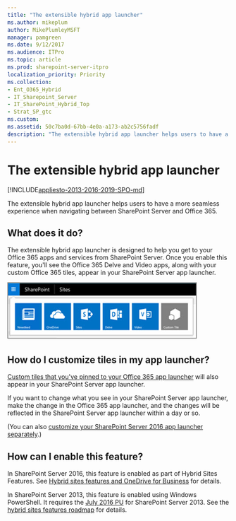 ```yaml
---
title: "The extensible hybrid app launcher"
ms.author: mikeplum
author: MikePlumleyMSFT
manager: pamgreen
ms.date: 9/12/2017
ms.audience: ITPro
ms.topic: article
ms.prod: sharepoint-server-itpro
localization_priority: Priority
ms.collection:
- Ent_O365_Hybrid
- IT_Sharepoint_Server
- IT_SharePoint_Hybrid_Top
- Strat_SP_gtc
ms.custom: 
ms.assetid: 50c7ba0d-67bb-4e0a-a173-ab2c5756fadf
description: "The extensible hybrid app launcher helps users to have a more seamless experience when navigating between SharePoint Server and Office 365."
---
```


# The extensible hybrid app launcher

[!INCLUDE[appliesto-2013-2016-2019-SPO-md](../includes/appliesto-2013-2016-2019-SPO-md.md)]

The extensible hybrid app launcher helps users to have a more seamless experience when navigating between SharePoint Server and Office 365.
  
## What does it do?

The extensible hybrid app launcher is designed to help you get to your Office 365 apps and services from SharePoint Server. Once you enable this feature, you'll see the Office 365 Delve and Video apps, along with your custom Office 365 tiles, appear in your SharePoint Server app launcher.
  
![Hybrid app launcher on a SharePoint Server site](../media/6389fb96-78b5-404e-be9a-f2aae4598a15.jpg)
  
## How do I customize tiles in my app launcher?

[Custom tiles that you've pinned to your Office 365 app launcher](/office365/admin/manage/customize-the-app-launcher?redirectSourcePath=%252farticle%252f1136115a-75af-4497-b693-640c4ce70bc6&view=o365-worldwide) will also appear in your SharePoint Server app launcher. 
  
If you want to change what you see in your SharePoint Server app launcher, make the change in the Office 365 app launcher, and the changes will be reflected in the SharePoint Server app launcher within a day or so.
  
(You can also [customize your SharePoint Server 2016 app launcher separately](../administration/custom-tiles-in-sharepoint-server-2016.md).)
  
## How can I enable this feature?

 In SharePoint Server 2016, this feature is enabled as part of Hybrid Sites Features. See [Hybrid sites features and OneDrive for Business](sharepoint-hybrid-sites-and-search.md#SitesFeatures) for details. 
  
In SharePoint Server 2013, this feature is enabled using Windows PowerShell. It requires the [July 2016 PU](https://support.microsoft.com/kb/3115286) for SharePoint Server 2013. See the [hybrid sites features roadmap](configure-hybrid-sites-featuresroadmap.md) for details. 
  

